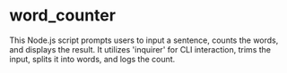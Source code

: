 # word_counter
This Node.js script prompts users to input a sentence, counts the words, and displays the result. It utilizes 'inquirer' for CLI interaction, trims the input, splits it into words, and logs the count.
